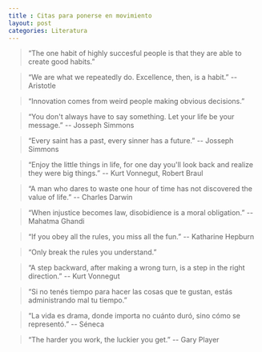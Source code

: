 ```yaml
---
title : Citas para ponerse en movimiento
layout: post
categories: Literatura
---
```


> “The one habit of highly succesful people is that they are able to create good habits.”

> “We are what we repeatedly do. Excellence, then, is a habit.” -- Aristotle

> “Innovation comes from weird people making obvious decisions.”

> “You don't always have to say something. Let your life be your message.” -- Josseph Simmons

> “Every saint has a past, every sinner has a future.” -- Josseph Simmons

> “Enjoy the little things in life, for one day you'll look back and realize they were big things.” -- Kurt Vonnegut, Robert Braul

> “A man who dares to waste one hour of time has not discovered the value of life.” -- Charles Darwin

> “When injustice becomes law, disobidience is a moral obligation.” -- Mahatma Ghandi

> “If you obey all the rules, you miss all the fun.” -- Katharine Hepburn

> “Only break the rules you understand.”

> “A step backward, after making a wrong turn, is a step in the right direction.” -- Kurt Vonnegut

> “Si no tenés tiempo para hacer las cosas que te gustan, estás administrando mal tu tiempo.”

> “La vida es drama, donde importa no cuánto duró, sino cómo se representó.” -- Séneca

> “The harder you work, the luckier you get.” -- Gary Player
